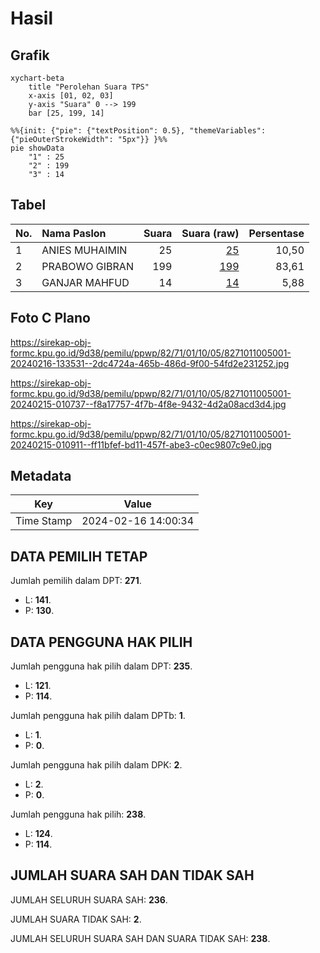 # Hasil

## Grafik

```mermaid
xychart-beta
    title "Perolehan Suara TPS"
    x-axis [01, 02, 03]
    y-axis "Suara" 0 --> 199
    bar [25, 199, 14]
```

```mermaid
%%{init: {"pie": {"textPosition": 0.5}, "themeVariables": {"pieOuterStrokeWidth": "5px"}} }%%
pie showData
    "1" : 25
    "2" : 199
    "3" : 14
```

## Tabel

| No. | Nama Paslon    | Suara | Suara (raw) | Persentase |
|:--- |:-------------- | -----:| -----------:| ----------:|
| 1   | ANIES MUHAIMIN | 25    | [25][p-1]   | 10,50      |
| 2   | PRABOWO GIBRAN | 199   | [199][p-2]  | 83,61      |
| 3   | GANJAR MAHFUD  | 14    | [14][p-3]   | 5,88       |


[p-1]: https://github.com/gigit-pemilu/pemilu-2024-82-maluku-utara/blob/main/pilpres/hitung-suara/sub/82-maluku-utara/sub/71-kota-ternate/sub/01-pulau-ternate/sub/1005-afe-taduma/sub/001-tps/sub/paslon-1.txt
[p-2]: https://github.com/gigit-pemilu/pemilu-2024-82-maluku-utara/blob/main/pilpres/hitung-suara/sub/82-maluku-utara/sub/71-kota-ternate/sub/01-pulau-ternate/sub/1005-afe-taduma/sub/001-tps/sub/paslon-2.txt
[p-3]: https://github.com/gigit-pemilu/pemilu-2024-82-maluku-utara/blob/main/pilpres/hitung-suara/sub/82-maluku-utara/sub/71-kota-ternate/sub/01-pulau-ternate/sub/1005-afe-taduma/sub/001-tps/sub/paslon-3.txt

## Foto C Plano

https://sirekap-obj-formc.kpu.go.id/9d38/pemilu/ppwp/82/71/01/10/05/8271011005001-20240216-133531--2dc4724a-465b-486d-9f00-54fd2e231252.jpg

https://sirekap-obj-formc.kpu.go.id/9d38/pemilu/ppwp/82/71/01/10/05/8271011005001-20240215-010737--f8a17757-4f7b-4f8e-9432-4d2a08acd3d4.jpg

https://sirekap-obj-formc.kpu.go.id/9d38/pemilu/ppwp/82/71/01/10/05/8271011005001-20240215-010911--ff11bfef-bd11-457f-abe3-c0ec9807c9e0.jpg


## Metadata

| Key        | Value               |
| ---------- | ------------------- |
| Time Stamp | 2024-02-16 14:00:34 |


## DATA PEMILIH TETAP

Jumlah pemilih dalam DPT: **271**.
 * L: **141**.
 * P: **130**.

## DATA PENGGUNA HAK PILIH

Jumlah pengguna hak pilih dalam DPT: **235**.
 * L: **121**.
 * P: **114**.

Jumlah pengguna hak pilih dalam DPTb: **1**.
 * L: **1**.
 * P: **0**.

Jumlah pengguna hak pilih dalam DPK: **2**.
 * L: **2**.
 * P: **0**.

Jumlah pengguna hak pilih: **238**.
 * L: **124**.
 * P: **114**.

## JUMLAH SUARA SAH DAN TIDAK SAH

JUMLAH SELURUH SUARA SAH: **236**.

JUMLAH SUARA TIDAK SAH: **2**.

JUMLAH SELURUH SUARA SAH DAN SUARA TIDAK SAH: **238**.


